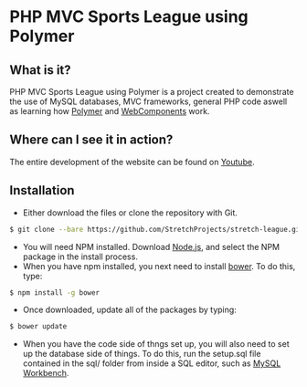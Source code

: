 # PHP MVC Sports League using Polymer
## What is it?
PHP MVC Sports League using Polymer is a project created to demonstrate the use of MySQL databases, MVC frameworks, general PHP code aswell as learning how [Polymer][5] and [WebComponents][6] work.

## Where can I see it in action?
The entire development of the website can be found on [Youtube][1].

## Installation
- Either download the files or clone the repository with Git.
```sh
$ git clone --bare https://github.com/StretchProjects/stretch-league.git
```
- You will need NPM installed.  Download [Node.js][2], and select the NPM package in the install process.
- When you have npm installed, you next need to install [bower][3].  To do this, type:
```sh
$ npm install -g bower
```
- Once downloaded, update all of the packages by typing:
```sh
$ bower update
```
- When you have the code side of thngs set up, you will also need to set up the database side of things.  To do this, run the setup.sql file contained in the sql/ folder from inside a SQL editor, such as [MySQL Workbench][4].

[1]:http://youtube.com/StretchProjects
[2]:http://nodejs.org/
[3]:http://bower.io/
[4]:http://mysql.com/
[5]:https://polymer-project.org/
[6]:http://webcomponents.org/
